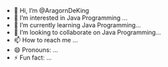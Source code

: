 - 👋 Hi, I’m @AragornDeKing
- 👀 I’m interested in Java Programming ...
- 🌱 I’m currently learning Java Programming...
- 💞️ I’m looking to collaborate on Java Programming...
- 📫 How to reach me ...
- 😄 Pronouns: ...
- ⚡ Fun fact: ...

<!---
AragornDeKing/AragornDeKing is a ✨ special ✨ repository because its `README.md` (this file) appears on your GitHub profile.
You can click the Preview link to take a look at your changes.
--->
